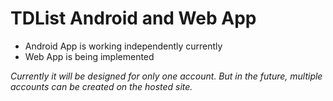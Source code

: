 # TDList Android and Web App

* Android App is working independently currently
* Web App is being implemented

_Currently it will be designed for only one account. But in the future, multiple accounts can be created on the hosted site._
